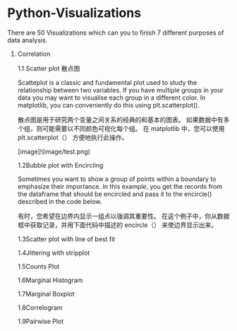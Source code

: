 # Python-Visualizations
There are 50 Visualizations which can you to finish 7 different purposes of data analysis. 
 1. Correlation
    
    1.1 Scatter plot 散点图
   
    Scatteplot is a classic and fundamental plot used to study the relationship between two variables. If you have multiple groups in your data you may want to visualise each group in a different color. In matplotlib, you can conveniently do this using plt.scatterplot().
    
    散点图是用于研究两个变量之间关系的经典的和基本的图表。 如果数据中有多个组，则可能需要以不同颜色可视化每个组。 在 matplotlib 中，您可以使用 plt.scatterplot（） 方便地执行此操作。
    
    [image]!(image/test.png)
    
    1.2Bubble plot with Encircling
    
    Sometimes you want to show a group of points within a boundary to emphasize their importance. In this example, you get the records from the dataframe that should be encircled and pass it to the encircle() described in the code below.
    
    有时，您希望在边界内显示一组点以强调其重要性。 在这个例子中，你从数据框中获取记录，并用下面代码中描述的 encircle（） 来使边界显示出来。
    
    1.3Scatter plot with line of best fit
    
    1.4Jittering with stripplot
    
    1.5Counts Plot
    
    1.6Marginal Histogram
    
    1.7Marginal Boxplot
    
    1.8Correlogram
    
    1.9Pairwise Plot
